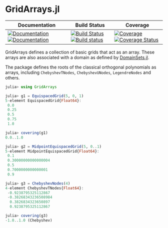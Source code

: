 # GridArrays.jl

| **Documentation** | **Build Status** | **Coverage** |
|-------------------|------------------|--------------|
| [![Documentation](https://img.shields.io/badge/docs-stable-blue.svg)](https://JuliaApproximation.github.io/GridArrays.jl/stable)  [![Documentation](https://img.shields.io/badge/docs-dev-blue.svg)](https://JuliaApproximation.github.io/GridArrays.jl/dev) | [![Build Status](https://travis-ci.org/JuliaApproximation/GridArrays.jl.png)](https://travis-ci.org/JuliaApproximation/GridArrays.jl) [![Build status](https://ci.appveyor.com/api/projects/status/gh4ka7m9a7qekqu8?svg=true)](https://ci.appveyor.com/project/JuliaApproximation/GridArrays-jl) | [![Coverage](https://codecov.io/gh/JuliaApproximation/GridArrays.jl/branch/master/graph/badge.svg)](https://codecov.io/gh/JuliaApproximation/GridArrays.jl)  [![Coverage Status](https://coveralls.io/repos/github/JuliaApproximation/GridArrays.jl/badge.svg)](https://coveralls.io/github/JuliaApproximation/GridArrays.jl) |

GridArrays defines a collection of basic grids that act as an array. These
arrays are also associated with a domain as defined by [DomainSets.jl](https://github.com/JuliaApproximation/DomainSets.jl).

The package defines the roots of the classical orthogonal polynomials as arrays,
including `ChebyshevTNodes`, `ChebyshevUNodes`, `LegendreNodes` and others.

```julia
julia> using GridArrays

julia> g1 = EquispacedGrid(5, 0, 1)
5-element EquispacedGrid{Float64}:
 0.0
 0.25
 0.5
 0.75
 1.0

julia> covering(g1)
0.0..1.0

julia> g2 = MidpointEquispacedGrid(5, 0..1)
5-element MidpointEquispacedGrid{Float64}:
 0.1
 0.30000000000000004
 0.5
 0.7000000000000001
 0.9

julia> g3 = ChebyshevNodes(4)
4-element ChebyshevTNodes{Float64}:
 -0.9238795325112867
 -0.38268343236508984
  0.3826834323650897
  0.9238795325112867

julia> covering(g3)
-1.0..1.0 (Chebyshev)
```
